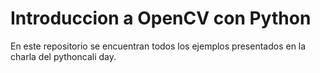 # Introduccion a OpenCV con Python

En este repositorio se encuentran todos los ejemplos presentados en la charla del pythoncali day.
